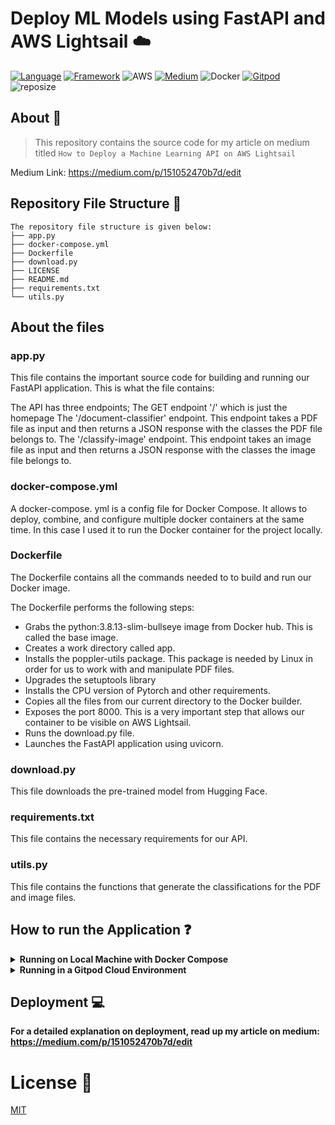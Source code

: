 # Deploy ML Models using FastAPI and AWS Lightsail :cloud:

[![Language](https://img.shields.io/badge/Python-darkblue.svg?style=flat&logo=python&logoColor=white)](https://www.python.org)
[![Framework](https://img.shields.io/badge/FastAPI-darkgreen.svg?style=flat&logo=fastapi&logoColor=white)](https://github.com/tiangolo/fastapi)
![AWS](https://img.shields.io/badge/AWS-Lightsail-orange?style=flat&logo=amazon&logoColor=white)
[![Medium](https://img.shields.io/badge/medium-blue.svg?style=flat&logo=medium&logoColor=white)](https://medium.com/p/151052470b7d/edit)
![Docker](https://img.shields.io/badge/Docker-blue?style=flat&logo=docker&logoColor=white)
[![Gitpod](https://img.shields.io/badge/Gitpod-orange?style=flat&logo=gitpod&logoColor=white)](https://gitpod.io/#https://github.com/Nneji123/Deploy-ML-Models-using-FastAPI-and-AWS-Lightsail)
![reposize](https://img.shields.io/github/repo-size/Nneji123/RapLyricsBot)



## About :speech_balloon:
>This repository contains the source code for my article on medium titled `How to Deploy a Machine Learning API on AWS Lightsail`

Medium Link: https://medium.com/p/151052470b7d/edit


## Repository File Structure :file_folder:

```
The repository file structure is given below:
├── app.py
├── docker-compose.yml
├── Dockerfile
├── download.py
├── LICENSE
├── README.md
├── requirements.txt
└── utils.py
```
## About the files
### app.py
This file contains the important source code for building and running our FastAPI application. This is what the file contains:

The API has three endpoints;
The GET endpoint '/' which is just the homepage
The '/document-classifier' endpoint. This endpoint takes a PDF file as input and then returns a JSON response with the classes the PDF file belongs to.
The '/classify-image' endpoint. This endpoint takes an image file as input and then returns a JSON response with the classes the image file belongs to.

### docker-compose.yml
A docker-compose. yml is a config file for Docker Compose. It allows to deploy, combine, and configure multiple docker containers at the same time. In this case I used it to run the Docker container for the project locally.

### Dockerfile
The Dockerfile contains all the commands needed to to build and run our Docker image.

The Dockerfile  performs the following steps:
- Grabs the python:3.8.13-slim-bullseye image from Docker hub. This is called the base image.
- Creates a work directory called app.
- Installs the poppler-utils package. This package is needed by Linux in order for us to work with and manipulate PDF files.
- Upgrades the setuptools library
- Installs the CPU version of Pytorch and other requirements.
- Copies all the files from our current directory to the Docker builder.
- Exposes the port 8000. This is a very important step that allows our container to be visible on AWS Lightsail.
- Runs the download.py file.
- Launches the FastAPI application using uvicorn.

### download.py
This file downloads the pre-trained model from Hugging Face.

### requirements.txt
This file contains the necessary  requirements for our API.

### utils.py
This file contains the functions that generate the classifications for the PDF and image files.

 


## How to run the Application :question:

<details> 
  <summary><b>Running on Local Machine with Docker Compose</b></summary>

**You can also run the application in a docker container using docker compose(if you have it installed)**

1. Clone the repository:
```bash
git clone https://github.com/Nneji123/Deploy-ML-Models-using-FastAPI-and-AWS-Lightsail.git
```

2. Change the directory:
```
cd Deploy-ML-Models-using-FastAPI-and-AWS-Lightsail
```



3. Run the docker compose command
```docker
docker compose up --build 
```
And then you should be able to view the API on port 8080
</details>


<details> 
  <summary><b>Running in a Gitpod Cloud Environment</b></summary>


**Click the button below to start a new development environment:**

[![Open in Gitpod](https://gitpod.io/button/open-in-gitpod.svg)](https://gitpod.io/#https://github.com/Nneji123/Deploy-ML-Models-using-FastAPI-and-AWS-Lightsail)
</details>



## Deployment :computer:
**For a detailed explanation on deployment, read up my article on medium: https://medium.com/p/151052470b7d/edit**

# License :page_with_curl:
[MIT](https://github.com/Nneji123/Deploy-ML-Models-using-FastAPI-and-AWS-Lightsail/LICENSE.md)
